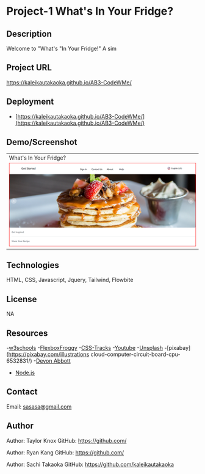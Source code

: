 # Project-1 What's In Your Fridge?
## Description

Welcome to "What's "In Your Fridge!" A sim

## Project URL
<https://kaleikautakaoka.github.io/AB3-CodeWMe/>
## Deployment

- [https://kaleikautakaoka.github.io/AB3-CodeWMe/](https://kaleikautakaoka.github.io/AB3-CodeWMe/)

## Demo/Screenshot

<table>
<tr>
<td>What's In Your Fridge?</td>
</tr>
<tr>
<td><img src="./Assets/images/Screenshotproject1.png" alt="screenshot of webpage"></td>
</tr>
</table>

## Technologies

HTML, CSS, Javascript, Jquery, Tailwind, Flowbite

## License

NA

## Resources

-[w3schools](https://www.w3schools.com/)
-[FlexboxFroggy](https://flexboxfroggy.com/)
-[CSS-Tracks](https://css-tricks.com/)
-[Youtube](https://www.youtube.com/watch?v=1Rs2ND1ryYc)
-[Unsplash](https://unsplash.com/s/photos/hero-header)
-[pixabay](https://pixabay.com/illustrations
 cloud-computer-circuit-board-cpu-6532831/)
-[Devon Abbott](http://dabbott.github.io/javascript-playgrounds/)
- [Node.js](https://nodejs.org/)

## Contact

Email: sasasa@gmail.com

## Author
Author: Taylor Knox
GitHub: <https://github.com/>

Author: Ryan Kang
GitHub: <https://github.com/>

Author: Sachi Takaoka
GitHub: <https://github.com/kaleikautakaoka>